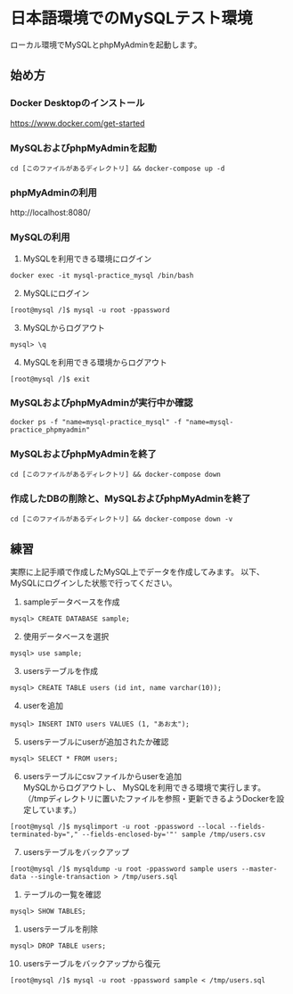 # 日本語環境でのMySQLテスト環境

ローカル環境でMySQLとphpMyAdminを起動します。

## 始め方

### Docker Desktopのインストール

https://www.docker.com/get-started

### MySQLおよびphpMyAdminを起動

```
cd [このファイルがあるディレクトリ] && docker-compose up -d
```

### phpMyAdminの利用

http://localhost:8080/

### MySQLの利用

1. MySQLを利用できる環境にログイン

```
docker exec -it mysql-practice_mysql /bin/bash
```

2. MySQLにログイン

```
[root@mysql /]$ mysql -u root -ppassword
```

3. MySQLからログアウト

```
mysql> \q
```

4. MySQLを利用できる環境からログアウト

```
[root@mysql /]$ exit
```

### MySQLおよびphpMyAdminが実行中か確認

```
docker ps -f "name=mysql-practice_mysql" -f "name=mysql-practice_phpmyadmin"
```

### MySQLおよびphpMyAdminを終了

```
cd [このファイルがあるディレクトリ] && docker-compose down
```

### 作成したDBの削除と、MySQLおよびphpMyAdminを終了

```
cd [このファイルがあるディレクトリ] && docker-compose down -v
```

## 練習

実際に上記手順で作成したMySQL上でデータを作成してみます。
以下、MySQLにログインした状態で行ってください。

1. sampleデータベースを作成

```
mysql> CREATE DATABASE sample;
```

2. 使用データベースを選択

```
mysql> use sample;
```

3. usersテーブルを作成

```
mysql> CREATE TABLE users (id int, name varchar(10));
```

4. userを追加

```
mysql> INSERT INTO users VALUES (1, "あお太");
```

5. usersテーブルにuserが追加されたか確認

```
mysql> SELECT * FROM users;
```

6. usersテーブルにcsvファイルからuserを追加  
MySQLからログアウトし、 MySQLを利用できる環境で実行します。   
（/tmpディレクトリに置いたファイルを参照・更新できるようDockerを設定しています。）

```
[root@mysql /]$ mysqlimport -u root -ppassword --local --fields-terminated-by="," --fields-enclosed-by='"' sample /tmp/users.csv
```

7. usersテーブルをバックアップ   

```
[root@mysql /]$ mysqldump -u root -ppassword sample users --master-data --single-transaction > /tmp/users.sql
```

1. テーブルの一覧を確認   

```
mysql> SHOW TABLES;
```

1.  usersテーブルを削除

```
mysql> DROP TABLE users;
```

10. usersテーブルをバックアップから復元

```
[root@mysql /]$ mysql -u root -ppassword sample < /tmp/users.sql
```
